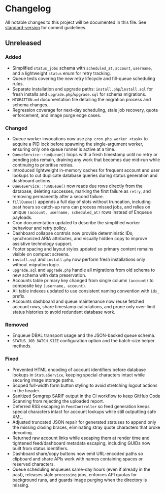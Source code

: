 # Changelog

All notable changes to this project will be documented in this file.
See [standard-version](https://github.com/conventional-changelog/standard-version) for commit guidelines.

## Unreleased
### Added
- Simplified `status_jobs` schema with `scheduled_at`, `account`, `username`, and a lightweight `status` enum for retry tracking.
- Queue tests covering the new retry lifecycle and fill-queue scheduling rules.
- Separate installation and upgrade paths: `install.php`/`install.sql` for fresh installs and `upgrade.php`/`upgrade.sql` for schema migrations.
- `MIGRATION.md` documentation file detailing the migration process and schema changes.
- Regression coverage for next-day scheduling, stale job recovery, quota enforcement, and image purge edge cases.

### Changed
- Queue worker invocations now use `php cron.php worker <task>` to acquire a PID lock before spawning the single-argument worker, ensuring only one queue runner is active at a time.
- `QueueService::runQueue()` loops with a fresh timestamp until no retry or pending jobs remain, draining any work that becomes due mid-run while continuing to prioritise retries.
- Introduced lightweight in-memory caches for frequent account and user lookups to cut duplicate database queries during status generation and dashboard actions.
- `QueueService::runQueue()` now reads due rows directly from the database, deleting successes, marking the first failure as `retry`, and removing permanently after a second failure.
- `fillQueue()` appends a full day of slots without truncation, including past hours so catch-up runs can process missed jobs, and relies on unique `(account, username, scheduled_at)` rows instead of Enqueue payloads.
- Cron documentation updated to describe the simplified worker behaviour and retry policy.
- Dashboard collapse controls now provide deterministic IDs, synchronized ARIA attributes, and visually hidden copy to improve assistive technology support.
- Footer spacing and layout styles updated so primary content remains visible on compact screens.
- `install.sql` and `install.php` now perform fresh installations only without migration logic.
- `upgrade.sql` and `upgrade.php` handle all migrations from old schema to new schema with data preservation.
- Accounts table primary key changed from single column `(account)` to composite key `(username, account)`.
- All table indexes updated to use consistent naming convention with `idx_` prefix.
- Accounts dashboard and queue maintenance now reuse fetched account rows, share timestamp calculations, and prune only over-limit status histories to avoid redundant database work.

### Removed
- Enqueue DBAL transport usage and the JSON-backed queue schema.
- `STATUS_JOB_BATCH_SIZE` configuration option and the batch-size helper methods.

### Fixed
- Prevented HTML encoding of account identifiers before database lookups in `StatusService`, keeping special characters intact while securing image storage paths.
- Scoped full-width form button styling to avoid stretching logout actions in the header.
- Sanitized Semgrep SARIF output in the CI workflow to keep GitHub Code Scanning from rejecting the uploaded report.
- Deferred RSS escaping in `FeedController` so feed generation keeps special characters intact for account lookups while still outputting safe XML.
- Adjusted truncated JSON repair for generated statuses to append only the missing closing braces, eliminating stray quote characters that broke decoding.
- Returned raw account links while escaping them at render time and tightened feed/dashboard metadata escaping, including GUIDs now built from status identifiers.
- Dashboard share/copy buttons now emit URL-encoded paths so clipboard and share APIs work with names containing spaces or reserved characters.
- Queue scheduling enqueues same-day hours (even if already in the past), releases stale `processing` jobs, enforces API quotas for background runs, and guards image purging when the directory is missing.
